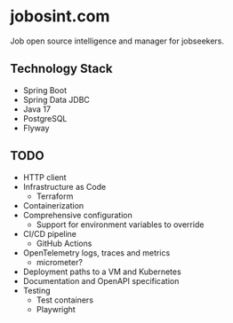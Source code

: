 # jobosint.com

Job open source intelligence and manager for jobseekers.

## Technology Stack

* Spring Boot
* Spring Data JDBC
* Java 17
* PostgreSQL
* Flyway

## TODO

* HTTP client
* Infrastructure as Code
  * Terraform
* Containerization
* Comprehensive configuration
  * Support for environment variables to override
* CI/CD pipeline
  * GitHub Actions
* OpenTelemetry logs, traces and metrics
  * micrometer?
* Deployment paths to a VM and Kubernetes
* Documentation and OpenAPI specification
* Testing
  * Test containers
  * Playwright